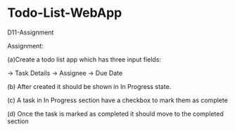 # Todo-List-WebApp
D11-Assignment

Assignment:

(a)Create a todo list app which has three input fields:

-> Task Details 
-> Assignee
-> Due Date

(b) After created it should be shown in In Progress state.

(c) A task in In Progress section have a checkbox to mark them as complete 

(d) Once the task is marked as completed it should move to the completed section 


